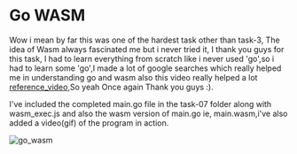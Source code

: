 # Go WASM

Wow i mean by far this was one of the hardest task other than task-3, The idea of Wasm always fascinated me but i never tried it, I thank you guys for this task, I had to learn everything from scratch like i never used 'go',so i had to learn some 'go',I made a lot of google searches which really helped me in understanding go and wasm also this video really helped a lot [reference_video](https://youtu.be/10Mz3z-W1BE),So yeah Once again Thank you guys :).

I've included the completed main.go file in the task-07 folder along with wasm_exec.js and also the wasm version of main.go ie, main.wasm,i've also added a  video(gif) of the program in action.

![go_wasm](https://github.com/ArunKrishnan0x168/amfoss-tasks/blob/main/task-07/go_wasm.gif)